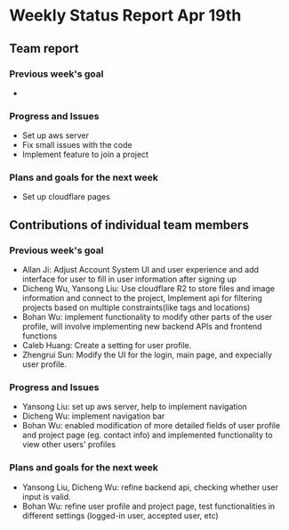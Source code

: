 # Weekly Status Report Apr 19th


## Team report
### Previous week's goal
*


### Progress and Issues
* Set up aws server
* Fix small issues with the code
* Implement feature to join a project


### Plans and goals for the next week
* Set up cloudflare pages



## Contributions of individual team members
### Previous week's goal
* Allan Ji: Adjust Account System UI and user experience and add interface for user to fill in user information after signing up
* Dicheng Wu, Yansong Liu: Use cloudflare R2 to store files and image information and connect to the project, Implement api for filtering
  projects based on multiple constraints(like tags and locations)
* Bohan Wu: implement functionality to modify other parts of the user profile, will involve implementing new backend APIs and frontend functions
* Caleb Huang: Create a setting for user profile.
* Zhengrui Sun: Modify the UI for the login, main page, and expecially user profile.


### Progress and Issues
* Yansong Liu: set up aws server, help to implement navigation
* Dicheng Wu: implement navigation bar
* Bohan Wu: enabled modification of more detailed fields of user profile and project page (eg. contact info) and implemented functionality to view other users' profiles


### Plans and goals for the next week
* Yansong Liu, Dicheng Wu: refine backend api, checking whether user input is valid.
* Bohan Wu: refine user profile and project page, test functionalities in different settings (logged-in user, accepted user, etc)

